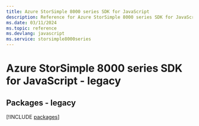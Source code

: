 ```yaml
---
title: Azure StorSimple 8000 series SDK for JavaScript
description: Reference for Azure StorSimple 8000 series SDK for JavaScript
ms.date: 03/11/2024
ms.topic: reference
ms.devlang: javascript
ms.service: storsimple8000series
---
```

# Azure StorSimple 8000 series SDK for JavaScript - legacy
## Packages - legacy
[!INCLUDE [packages](storsimple-8000-series-index.md)]